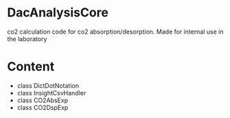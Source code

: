 # DacAnalysisCore
co2 calculation code for co2 absorption/desorption.
Made for internal use in the laboratory

# Content
- class DictDotNotation
- class InsightCsvHandler
- class CO2AbsExp
- class CO2DspExp
